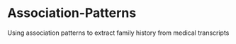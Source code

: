 # Association-Patterns
Using association patterns to extract family history from medical transcripts
